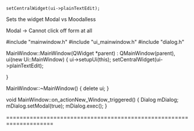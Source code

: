     setCentralWidget(ui->plainTextEdit);
Sets the widget 
Modal vs Moodalless

Modal -> Cannot click off form at all

#include "mainwindow.h"
#include "ui_mainwindow.h"
#include "dialog.h"

MainWindow::MainWindow(QWidget *parent) :
    QMainWindow(parent),
    ui(new Ui::MainWindow)
{
    ui->setupUi(this);
    setCentralWidget(ui->plainTextEdit);

}

MainWindow::~MainWindow()
{
    delete ui;
}

void MainWindow::on_actionNew_Window_triggered()
{
    Dialog mDialog;
    mDialog.setModal(true);
    mDialog.exec();
}

====================================================================




